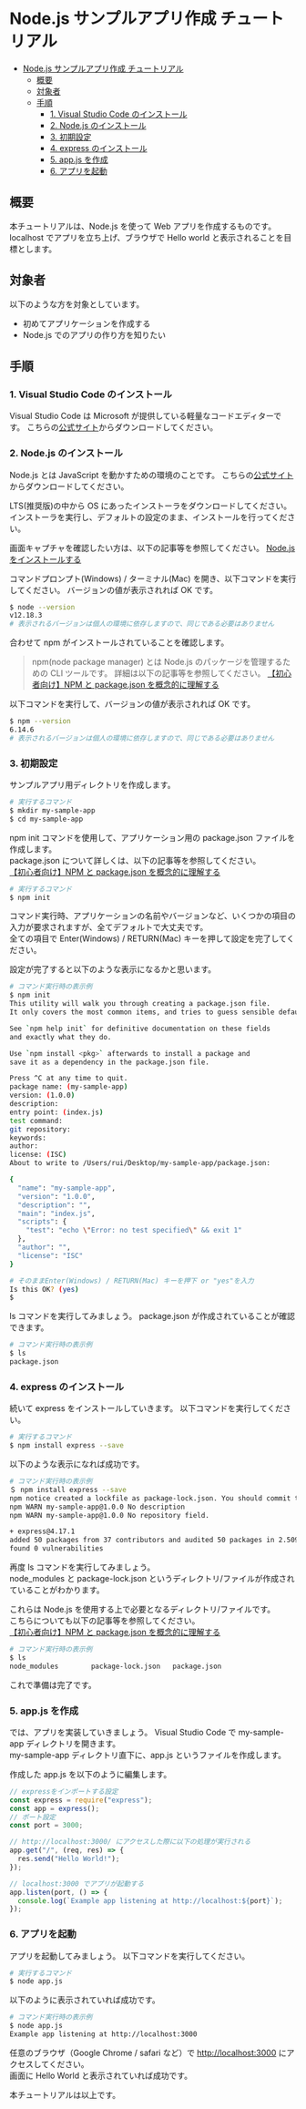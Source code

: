 # Node.js サンプルアプリ作成 チュートリアル

- [Node.js サンプルアプリ作成 チュートリアル](#nodejs-サンプルアプリ作成-チュートリアル)
  - [概要](#概要)
  - [対象者](#対象者)
  - [手順](#手順)
    - [1. Visual Studio Code のインストール](#1-visual-studio-code-のインストール)
    - [2. Node.js のインストール](#2-nodejs-のインストール)
    - [3. 初期設定](#3-初期設定)
    - [4. express のインストール](#4-express-のインストール)
    - [5. app.js を作成](#5-appjs-を作成)
    - [6. アプリを起動](#6-アプリを起動)

## 概要

本チュートリアルは、Node.js を使って Web アプリを作成するものです。
localhost でアプリを立ち上げ、ブラウザで Hello world と表示されることを目標とします。

## 対象者

以下のような方を対象としています。

- 初めてアプリケーションを作成する
- Node.js でのアプリの作り方を知りたい

## 手順

### 1. Visual Studio Code のインストール

Visual Studio Code は Microsoft が提供している軽量なコードエディターです。
こちらの[公式サイト](https://azure.microsoft.com/ja-jp/products/visual-studio-code/)からダウンロードしてください。

### 2. Node.js のインストール

Node.js とは JavaScript を動かすための環境のことです。
こちらの[公式サイト](https://nodejs.org/ja/download/)からダウンロードしてください。

LTS(推奨版)の中から OS にあったインストーラをダウンロードしてください。
インストーラを実行し、デフォルトの設定のまま、インストールを行ってください。

画面キャプチャを確認したい方は、以下の記事等を参照してください。
[Node.js をインストールする](https://qiita.com/sefoo0104/items/0653c935ea4a4db9dc2b)

コマンドプロンプト(Windows) / ターミナル(Mac) を開き、以下コマンドを実行してください。
バージョンの値が表示されれば OK です。

```sh
$ node --version
v12.18.3
# 表示されるバージョンは個人の環境に依存しますので、同じである必要はありません
```

合わせて npm がインストールされていることを確認します。

> npm(node package manager) とは Node.js のパッケージを管理するための CLI ツールです。
> 詳細は以下の記事等を参照してください。
> [【初心者向け】NPM と package.json を概念的に理解する](https://qiita.com/righteous/items/e5448cb2e7e11ab7d477#%E3%83%91%E3%83%83%E3%82%B1%E3%83%BC%E3%82%B8)

以下コマンドを実行して、バージョンの値が表示されれば OK です。

```sh
$ npm --version
6.14.6
# 表示されるバージョンは個人の環境に依存しますので、同じである必要はありません
```

### 3. 初期設定

サンプルアプリ用ディレクトリを作成します。

```sh
# 実行するコマンド
$ mkdir my-sample-app
$ cd my-sample-app
```

npm init コマンドを使用して、アプリケーション用の package.json ファイルを作成します。  
package.json について詳しくは、以下の記事等を参照してください。  
[【初心者向け】NPM と package.json を概念的に理解する](https://qiita.com/righteous/items/e5448cb2e7e11ab7d477#%E3%83%91%E3%83%83%E3%82%B1%E3%83%BC%E3%82%B8)

```sh
# 実行するコマンド
$ npm init
```

コマンド実行時、アプリケーションの名前やバージョンなど、いくつかの項目の入力が要求されますが、全てデフォルトで大丈夫です。  
全ての項目で Enter(Windows) / RETURN(Mac) キーを押して設定を完了してください。

設定が完了すると以下のような表示になるかと思います。

```sh
# コマンド実行時の表示例
$ npm init
This utility will walk you through creating a package.json file.
It only covers the most common items, and tries to guess sensible defaults.

See `npm help init` for definitive documentation on these fields
and exactly what they do.

Use `npm install <pkg>` afterwards to install a package and
save it as a dependency in the package.json file.

Press ^C at any time to quit.
package name: (my-sample-app)
version: (1.0.0)
description:
entry point: (index.js)
test command:
git repository:
keywords:
author:
license: (ISC)
About to write to /Users/rui/Desktop/my-sample-app/package.json:

{
  "name": "my-sample-app",
  "version": "1.0.0",
  "description": "",
  "main": "index.js",
  "scripts": {
    "test": "echo \"Error: no test specified\" && exit 1"
  },
  "author": "",
  "license": "ISC"
}

# そのままEnter(Windows) / RETURN(Mac) キーを押下 or "yes"を入力
Is this OK? (yes)
$
```

ls コマンドを実行してみましょう。
package.json が作成されていることが確認できます。

```sh
# コマンド実行時の表示例
$ ls
package.json
```

### 4. express のインストール

続いて express をインストールしていきます。
以下コマンドを実行してください。

```sh
# 実行するコマンド
$ npm install express --save
```

以下のような表示になれば成功です。

```sh
# コマンド実行時の表示例
＄ npm install express --save
npm notice created a lockfile as package-lock.json. You should commit this file.
npm WARN my-sample-app@1.0.0 No description
npm WARN my-sample-app@1.0.0 No repository field.

+ express@4.17.1
added 50 packages from 37 contributors and audited 50 packages in 2.509s
found 0 vulnerabilities

```

再度 ls コマンドを実行してみましょう。  
node_modules と package-lock.json というディレクトリ/ファイルが作成されていることがわかります。

これらは Node.js を使用する上で必要となるディレクトリ/ファイルです。  
こちらについても以下の記事等を参照してください。  
[【初心者向け】NPM と package.json を概念的に理解する](https://qiita.com/righteous/items/e5448cb2e7e11ab7d477#%E3%83%91%E3%83%83%E3%82%B1%E3%83%BC%E3%82%B8)

```sh
# コマンド実行時の表示例
$ ls
node_modules		package-lock.json	package.json
```

これで準備は完了です。

### 5. app.js を作成

では、アプリを実装していきましょう。
Visual Studio Code で my-sample-app ディレクトリを開きます。  
my-sample-app ディレクトリ直下に、app.js というファイルを作成します。

作成した app.js を以下のように編集します。

```js
// expressをインポートする設定
const express = require("express");
const app = express();
// ポート設定
const port = 3000;

// http://localhost:3000/ にアクセスした際に以下の処理が実行される
app.get("/", (req, res) => {
  res.send("Hello World!");
});

// localhost:3000 でアプリが起動する
app.listen(port, () => {
  console.log(`Example app listening at http://localhost:${port}`);
});
```

### 6. アプリを起動

アプリを起動してみましょう。
以下コマンドを実行してください。

```sh
# 実行するコマンド
$ node app.js
```

以下のように表示されていれば成功です。

```sh
# コマンド実行時の表示例
$ node app.js
Example app listening at http://localhost:3000
```

任意のブラウザ（Google Chrome / safari など）で [http://localhost:3000](http://localhost:3000) にアクセスしてください。  
画面に Hello World と表示されていれば成功です。

本チュートリアルは以上です。
